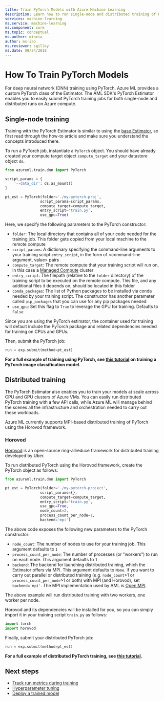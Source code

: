 ```yaml
---
title: Train PyTorch Models with Azure Machine Learning
description: Learn how to run single-node and distributed training of PyTorch models with the AML PyTorch Estimator
services: machine-learning
ms.service: machine-learning
ms.component: core
ms.topic: conceptual
ms.author: minxia
author: mx-iao
ms.reviewer: sgilley
ms.date: 09/24/2018
---
```


# How To Train PyTorch Models

For deep neural network (DNN) training using PyTorch, Azure ML provides a custom PyTorch class of the Estimator. The AML SDK's PyTorch Estimator enables you to easily submit PyTorch training jobs for both single-node and distributed runs on Azure compute.

## Single-node training
Training with the PyTorch Estimator is similar to using the [base Estimator](), so first read through the how-to article and make sure you understand the concepts introduced there.
  
To run a PyTorch job, instantiate a `PyTorch` object. You should have already created your compute target object `compute_target` and your datastore object `ds`.

```Python
from azureml.train.dnn import PyTorch

script_params = {
    '--data_dir': ds.as_mount()
}

pt_est = PyTorch(folder='./my-pytorch-proj',
                script_params=script_params,
                compute_target=compute_target,
                entry_script='train.py',
                use_gpu=True)
```

Here, we specify the following parameters to the PyTorch constructor:
* `folder`: The local directory that contains all of your code needed for the training job. This folder gets copied from your local machine to the remote compute
* `script_params`: A dictionary specifying the command-line arguments to your training script `entry_script`, in the form of <command-line argument, value> pairs
* `compute_target`: The remote compute that your training script will run on, in this case a [Managed Compute]() cluster
* `entry_script`: The filepath (relative to the `folder` directory) of the training script to be executed on the remote compute. This file, and any additional files it depends on, should be located in this folder
* `conda_packages`: The list of Python packages to be installed via conda needed by your training script.
The constructor has another parameter called `pip_packages` that you can use for any pip packages needed
* `use_gpu`: Set this flag to `True` to leverage the GPU for training. Defaults to `False`

Since you are using the PyTorch estimator, the container used for training will default include the PyTorch package and related dependencies needed for training on CPUs and GPUs.

Then, submit the PyTorch job:
```Python
run = exp.submit(method=pt_est)
```

**For a full example of training using PyTorch, see [this tutorial]() on training a PyTorch image classification model.**

## Distributed training
The PyTorch Estimator also enables you to train your models at scale across CPU and GPU clusters of Azure VMs. You can easily run distributed PyTorch training with a few API calls, while Azure ML will manage behind the scenes all the infrastructure and orchestration needed to carry out these workloads.

Azure ML currently supports MPI-based distributed training of PyTorch using the Horovod framework.

### Horovod
[Horovod](https://github.com/uber/horovod) is an open-source ring-allreduce framework for distributed training developed by Uber.

To run distributed PyTorch using the Horovod framework, create the PyTorch object as follows:

```Python
from azureml.train.dnn import PyTorch

pt_est = PyTorch(folder='./my-pytorch-project',
                script_params={},
                compute_target=compute_target,
                entry_script='train.py',
                use_gpu=True,
                node_count=2,
                process_count_per_node=1,
                backend='mpi')
```

The above code exposes the following new parameters to the PyTorch constructor:
* `node_count`: The number of nodes to use for your training job. This argument defaults to `1`
* `process_count_per_node`: The number of processes (or "workers") to run on each node. This argument defaults to `1`
* `backend`: The backend for launching distributed training, which the Estimator offers via MPI. This argument defaults to `None`. If you want to carry out parallel or distributed training (e.g. `node_count`>1 or `process_count_per_node`>1 or both) with MPI (and Horovod), set `backend='mpi'`. The MPI implementation used by AML is [Open MPI](https://www.open-mpi.org/).

The above example will run distributed training with two workers, one worker per node.

Horovod and its dependencies will be installed for you, so you can simply import it in your training script `train.py` as follows:
```Python
import torch
import horovod
```

Finally, submit your distributed PyTorch job:
```Python
run = exp.submit(method=pt_est)
```

**For a full example of distributed PyTorch training, see [this tutorial]().**

## Next steps
* [Track run metrics during training]()
* [Hyperparameter tuning]()
* [Deploy a trained model]()
